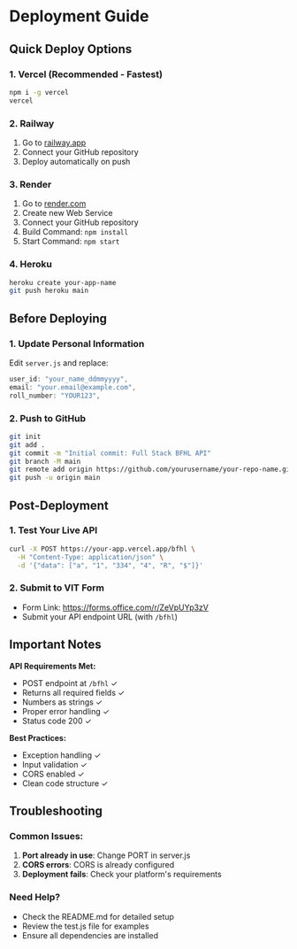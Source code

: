 # Deployment Guide

## Quick Deploy Options

### 1. Vercel (Recommended - Fastest)
```bash
npm i -g vercel
vercel
```

### 2. Railway
1. Go to [railway.app](https://railway.app)
2. Connect your GitHub repository
3. Deploy automatically on push

### 3. Render
1. Go to [render.com](https://render.com)
2. Create new Web Service
3. Connect your GitHub repository
4. Build Command: `npm install`
5. Start Command: `npm start`

### 4. Heroku
```bash
heroku create your-app-name
git push heroku main
```

## Before Deploying

### 1. Update Personal Information
Edit `server.js` and replace:
```javascript
user_id: "your_name_ddmmyyyy",
email: "your.email@example.com",
roll_number: "YOUR123",
```

### 2. Push to GitHub
```bash
git init
git add .
git commit -m "Initial commit: Full Stack BFHL API"
git branch -M main
git remote add origin https://github.com/yourusername/your-repo-name.git
git push -u origin main
```

## Post-Deployment

### 1. Test Your Live API
```bash
curl -X POST https://your-app.vercel.app/bfhl \
  -H "Content-Type: application/json" \
  -d '{"data": ["a", "1", "334", "4", "R", "$"]}'
```

### 2. Submit to VIT Form
- Form Link: https://forms.office.com/r/ZeVpUYp3zV
- Submit your API endpoint URL (with `/bfhl`)

## Important Notes

**API Requirements Met:**
- POST endpoint at `/bfhl` ✓
- Returns all required fields ✓
- Numbers as strings ✓
- Proper error handling ✓
- Status code 200 ✓

**Best Practices:**
- Exception handling ✓
- Input validation ✓
- CORS enabled ✓
- Clean code structure ✓

## Troubleshooting

### Common Issues:
1. **Port already in use**: Change PORT in server.js
2. **CORS errors**: CORS is already configured
3. **Deployment fails**: Check your platform's requirements

### Need Help?
- Check the README.md for detailed setup
- Review the test.js file for examples
- Ensure all dependencies are installed
